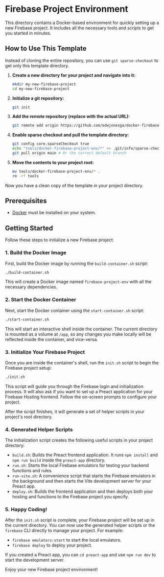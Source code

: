 # Firebase Project Environment

This directory contains a Docker-based environment for quickly setting up a new Firebase project. It includes all the necessary tools and scripts to get you started in minutes.

## How to Use This Template

Instead of cloning the entire repository, you can use `git sparse-checkout` to get only this template directory.

1.  **Create a new directory for your project and navigate into it:**
    ```bash
    mkdir my-new-firebase-project
    cd my-new-firebase-project
    ```

2.  **Initialize a git repository:**
    ```bash
    git init
    ```

3.  **Add the remote repository (replace with the actual URL):**
    ```bash
    git remote add origin https://github.com/edwjonesga/docker-firebase-project-env
    ```

4.  **Enable sparse checkout and pull the template directory:**
    ```bash
    git config core.sparseCheckout true
    echo "tools/docker-firebase-project-env/*" >> .git/info/sparse-checkout
    git pull origin main # Or the correct default branch
    ```

5.  **Move the contents to your project root:**
    ```bash
    mv tools/docker-firebase-project-env/* .
    rm -rf tools
    ```

Now you have a clean copy of the template in your project directory.

## Prerequisites

- [Docker](https://www.docker.com/get-started) must be installed on your system.

## Getting Started

Follow these steps to initialize a new Firebase project:

### 1. Build the Docker Image

First, build the Docker image by running the `build-container.sh` script:

```bash
./build-container.sh
```

This will create a Docker image named `firebase-project-env` with all the necessary dependencies.

### 2. Start the Docker Container

Next, start the Docker container using the `start-container.sh` script:

```bash
./start-container.sh
```

This will start an interactive shell inside the container. The current directory is mounted as a volume at `/app`, so any changes you make locally will be reflected inside the container, and vice-versa.

### 3. Initialize Your Firebase Project

Once you are inside the container's shell, run the `init.sh` script to begin the Firebase project setup:

```bash
./init.sh
```

This script will guide you through the Firebase login and initialization process. It will also ask if you want to set up a Preact application for your Firebase Hosting frontend. Follow the on-screen prompts to configure your project.

After the script finishes, it will generate a set of helper scripts in your project's root directory.

### 4. Generated Helper Scripts

The initialization script creates the following useful scripts in your project directory:

-   `build.sh`: Builds the Preact frontend application. It runs `npm install` and `npm run build` inside the `preact-app` directory.
-   `run.sh`: Starts the local Firebase emulators for testing your backend functions and rules.
-   `run-vite.sh`: A convenience script that starts the Firebase emulators in the background and then starts the Vite development server for your Preact app.
-   `deploy.sh`: Builds the frontend application and then deploys both your hosting and functions to the Firebase project you specify.

### 5. Happy Coding!

After the `init.sh` script is complete, your Firebase project will be set up in the current directory. You can now use the generated helper scripts or the `firebase` CLI directly to manage your project. For example:

- `firebase emulators:start` to start the local emulators.
- `firebase deploy` to deploy your project.

If you created a Preact app, you can `cd preact-app` and use `npm run dev` to start the development server.

Enjoy your new Firebase project environment!
